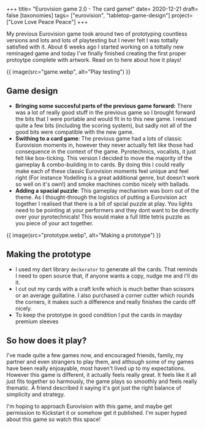 +++
title= "Eurovision game 2.0 - The card game!"
date= 2020-12-21
draft= false
[taxonomies]
tags= ["eurovision", "tabletop-game-design"]
project= ["Love Love Peace Peace"]
+++

My previous Eurovision game took around two of prototyping countless versions and lots and lots of playtesting but I never felt I was tottally satisfied with it. About 6 weeks ago I started working on a tottally new reminaged game and today I've finally finished creating the first proper protoytpe complete with artwork. Read on to here about how it plays!

{{ image(src="game.webp", alt="Play testing") }}

## Game design

- **Bringing some succesful parts of the previous game forward:** There was a lot of really good stuff in the previous game so I brought forward the bits that I were portable and would fit in to this new game. I rescued quite a few bits (including the scoring system), but sadly not all of the good bits were compatible with the new game.
- **Swithing to a card game**: The previous game had a lots of classic Eurovision moments in, however they never actually felt like those had consequence in the context of the game. Pyrotechnics, vocalists, it just felt like box-ticking. This version I decided to move the majority of the gameplay & combo-building in to cards. By doing this I could really make each of these classic Eurovision moments feel unique and feel right (For instance Yodelling is a great additional genre, but doesn't work so well on it's own!) and smoke machines combo nicely with ballads.
- **Adding a spacial puzzle**: This gameplay mechanism was born out of the theme. As I thought-through the logistics of putting a Eurovision act together I realised that there is a bit of spcial puzzle at play. You lights need to be pointing at your performers and they dont want to be directly over your pyrotechnicals! This would make a full little tetris puzzle as you piece of your act together.

{{ image(src="prototype.webp", alt="Making a prototype") }}

## Making the prototype

- I used my dart library `deckorator` to generate all the cards. That reminds I need to open source that, if anyone wants a copy, nudge me and I'll do it.
- I cut out my cards with a craft knife which is much better than scissors or an average guillatine. I also purchased a corner cutter which rounds the corners, it makes such a difference and really finishes the cards off nicely.
- To keep the prototype in good condition I put the cards in mayday premium sleeves

## So how does it play?

I've made quite a few games now, and encouraged friends, family, my partner and even strangers to play them, and although some of my games have been really enjoayable, most haven't lived up to my expectations. However this game is different, it actually feels really great. It feels like it all just fits together so harmously, the game plays so smoothly and feels really thematic. A friend described it saying it's got just the right balance of simplicity and strategy.

I'm hoping to approach Eurovision with this game, and maybe get permission to Kickstart it or somehow get it published. I'm super hyped about this game so watch this space!
